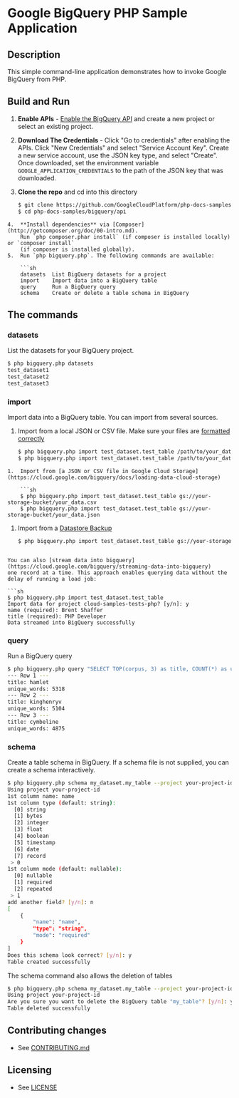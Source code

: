 # Google BigQuery PHP Sample Application

## Description

This simple command-line application demonstrates how to invoke Google BigQuery from PHP.

## Build and Run
1.  **Enable APIs** - [Enable the BigQuery API](https://console.cloud.google.com/flows/enableapi?apiid=bigquery)
    and create a new project or select an existing project.
2.  **Download The Credentials** - Click "Go to credentials" after enabling the APIs. Click "New Credentials"
    and select "Service Account Key". Create a new service account, use the JSON key type, and
    select "Create". Once downloaded, set the environment variable `GOOGLE_APPLICATION_CREDENTIALS`
    to the path of the JSON key that was downloaded.
3.  **Clone the repo** and cd into this directory

    ```sh
    $ git clone https://github.com/GoogleCloudPlatform/php-docs-samples
    $ cd php-docs-samples/bigquery/api
```
4.  **Install dependencies** via [Composer](http://getcomposer.org/doc/00-intro.md).
    Run `php composer.phar install` (if composer is installed locally) or `composer install`
    (if composer is installed globally).
5.  Run `php bigquery.php`. The following commands are available:

    ```sh
    datasets  List BigQuery datasets for a project
    import    Import data into a BigQuery table
    query     Run a BigQuery query
    schema    Create or delete a table schema in BigQuery
```

## The commands

### datasets

List the datasets for your BigQuery project.

```sh
$ php bigquery.php datasets
test_dataset1
test_dataset2
test_dataset3
```

### import

Import data into a BigQuery table. You can import from several sources.

1.  Import from a local JSON or CSV file. Make sure your files are
    [formatted correctly](https://cloud.google.com/bigquery/loading-data#specifying_the_source_format)

    ```sh
    $ php bigquery.php import test_dataset.test_table /path/to/your_data.csv
    $ php bigquery.php import test_dataset.test_table /path/to/your_data.json
```
1.  Import from [a JSON or CSV file in Google Cloud Storage](https://cloud.google.com/bigquery/docs/loading-data-cloud-storage)

    ```sh
    $ php bigquery.php import test_dataset.test_table gs://your-storage-bucket/your_data.csv
    $ php bigquery.php import test_dataset.test_table gs://your-storage-bucket/your_data.json
```
1.  Import from a [Datastore Backup](https://cloud.google.com/bigquery/loading-data-cloud-datastore)

    ```sh
    $ php bigquery.php import test_dataset.test_table gs://your-storage-bucket/your_data.backup_info
```

You can also [stream data into bigquery](https://cloud.google.com/bigquery/streaming-data-into-bigquery)
one record at a time. This approach enables querying data without the delay of running a load job:

```sh
$ php bigquery.php import test_dataset.test_table
Import data for project cloud-samples-tests-php? [y/n]: y
name (required): Brent Shaffer
title (required): PHP Developer
Data streamed into BigQuery successfully
```

### query

Run a BigQuery query

```sh
$ php bigquery.php query "SELECT TOP(corpus, 3) as title, COUNT(*) as unique_words FROM [publicdata:samples.shakespeare]"
--- Row 1 ---
title: hamlet
unique_words: 5318
--- Row 2 ---
title: kinghenryv
unique_words: 5104
--- Row 3 ---
title: cymbeline
unique_words: 4875
```

### schema

Create a table schema in BigQuery. If a schema file is not supplied, you can
create a schema interactively.

```sh
$ php bigquery.php schema my_dataset.my_table --project your-project-id
Using project your-project-id
1st column name: name
1st column type (default: string):
  [0] string
  [1] bytes
  [2] integer
  [3] float
  [4] boolean
  [5] timestamp
  [6] date
  [7] record
 > 0
1st column mode (default: nullable):
  [0] nullable
  [1] required
  [2] repeated
 > 1
add another field? [y/n]: n
[
    {
        "name": "name",
        "type": "string",
        "mode": "required"
    }
]
Does this schema look correct? [y/n]: y
Table created successfully
```

The schema command also allows the deletion of tables
```sh
$ php bigquery.php schema my_dataset.my_table --project your-project-id --delete
Using project your-project-id
Are you sure you want to delete the BigQuery table "my_table"? [y/n]: y
Table deleted successfully
```

## Contributing changes

* See [CONTRIBUTING.md](../../CONTRIBUTING.md)

## Licensing

* See [LICENSE](../../LICENSE)

